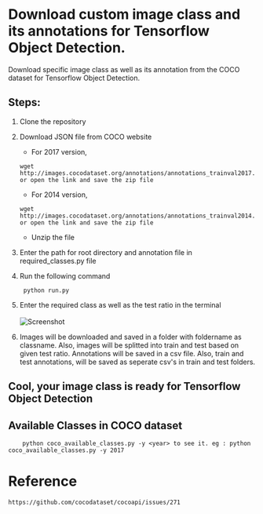 # Download custom image class and its annotations for Tensorflow Object Detection.

Download specific image class as well as its annotation from the COCO dataset for Tensorflow Object Detection.

## Steps:

[visit this article for more understanding on installation]: (https://baizel.medium.com/how-to-download-images-and-annotations-of-a-single-object-class-from-coco-dataset-6d0ae8ee8c42)


1. Clone the repository

2. Download JSON file from COCO website

   - For 2017 version,
    ```
    wget http://images.cocodataset.org/annotations/annotations_trainval2017.zip or open the link and save the zip file
    ```
   - For 2014 version,
    ```
    wget http://images.cocodataset.org/annotations/annotations_trainval2014.zip or open the link and save the zip file
    ```
    
   - Unzip the file

3. Enter the path for root directory and annotation file in required_classes.py file

4. Run the following command
   ```
    python run.py
    ```

5. Enter the required class as well as the test ratio in the terminal<br><br>
   ![Screenshot](github_screenshot.JPG)

6. Images will be downloaded and saved in a folder with foldername as classname. Also, images will be splitted into train and test based on given test ratio. Annotations will be saved in a csv file. Also, train and test annotations, will be saved as seperate csv's in train and test folders.

## Cool, your image class is ready for Tensorflow Object Detection

## Available Classes in COCO dataset

        python coco_available_classes.py -y <year> to see it. eg : python coco_available_classes.py -y 2017
   
# Reference

    https://github.com/cocodataset/cocoapi/issues/271
